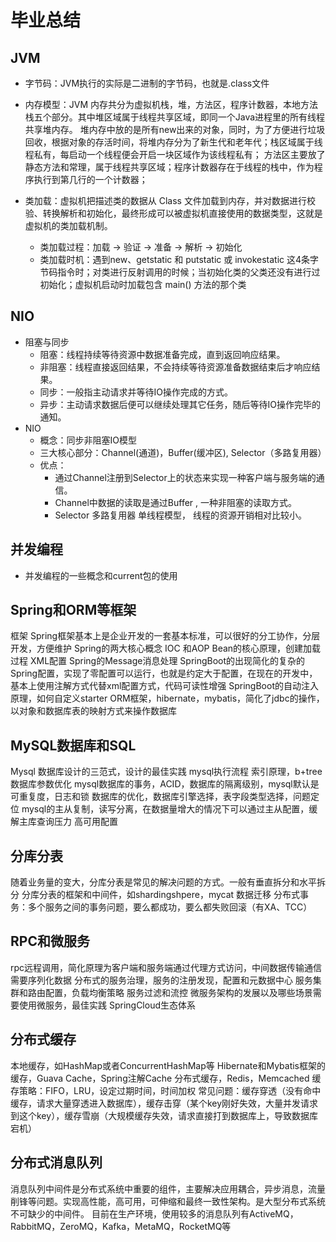 # 毕业总结

## JVM

* 字节码：JVM执行的实际是二进制的字节码，也就是.class文件
* 内存模型：JVM 内存共分为虚拟机栈，堆，方法区，程序计数器，本地方法栈五个部分。其中堆区域属于线程共享区域，即同一个Java进程里的所有线程共享堆内存。
  堆内存中放的是所有new出来的对象，同时，为了方便进行垃圾回收，根据对象的存活时间，将堆内存分为了新生代和老年代；栈区域属于线程私有，每启动一个线程便会开启一块区域作为该线程私有；
  方法区主要放了静态方法和常理，属于线程共享区域；程序计数器存在于线程的栈中，作为程序执行到第几行的一个计数器；
  
* 类加载：虚拟机把描述类的数据从 Class 文件加载到内存，并对数据进行校验、转换解析和初始化，最终形成可以被虚拟机直接使用的数据类型，这就是虚拟机的类加载机制。
    * 类加载过程：加载 -> 验证 -> 准备 -> 解析 -> 初始化
    * 类加载时机：遇到new、getstatic 和 putstatic 或 invokestatic 这4条字节码指令时；对类进行反射调用的时候；当初始化类的父类还没有进行过初始化；虚拟机启动时加载包含 main() 方法的那个类


## NIO
* 阻塞与同步
    * 阻塞：线程持续等待资源中数据准备完成，直到返回响应结果。
    * 非阻塞：线程直接返回结果，不会持续等待资源准备数据结束后才响应结果。
    * 同步：一般指主动请求并等待IO操作完成的方式。
    * 异步：主动请求数据后便可以继续处理其它任务，随后等待IO操作完毕的通知。
* NIO
    * 概念：同步非阻塞IO模型
    * 三大核心部分：Channel(通道)，Buffer(缓冲区), Selector（多路复用器）
    * 优点：
        * 通过Channel注册到Selector上的状态来实现一种客户端与服务端的通信。
        * Channel中数据的读取是通过Buffer , 一种非阻塞的读取方式。
        * Selector 多路复用器 单线程模型， 线程的资源开销相对比较小。

## 并发编程
* 并发编程的一些概念和current包的使用

## Spring和ORM等框架
框架 Spring框架基本上是企业开发的一套基本标准，可以很好的分工协作，分层开发，方便维护 Spring的两大核心概念 IOC 和AOP Bean的核心原理，创建加载过程 XML配置 Spring的Message消息处理 SpringBoot的出现简化的复杂的Spring配置，实现了零配置可以运行，也就是约定大于配置，在现在的开发中，基本上使用注解方式代替xml配置方式，代码可读性增强 SpringBoot的自动注入原理，如何自定义starter ORM框架，hibernate，mybatis，简化了jdbc的操作，以对象和数据库表的映射方式来操作数据库


## MySQL数据库和SQL
Mysql 数据库设计的三范式，设计的最佳实践 mysql执行流程 索引原理，b+tree 数据库参数优化 mysql数据库的事务，ACID，数据库的隔离级别，mysql默认是可重复度，日志和锁 数据库的优化，数据库引擎选择，表字段类型选择，问题定位 mysql的主从复制，读写分离，在数据量增大的情况下可以通过主从配置，缓解主库查询压力 高可用配置


## 分库分表
随着业务量的变大，分库分表是常见的解决问题的方式。一般有垂直拆分和水平拆分 分库分表的框架和中间件，如shardingshpere，mycat 数据迁移 分布式事务：多个服务之间的事务问题，要么都成功，要么都失败回滚（有XA、TCC）


## RPC和微服务
rpc远程调用，简化原理为客户端和服务端通过代理方式访问，中间数据传输通信需要序列化数据 分布式的服务治理，服务的注册发现，配置和元数据中心 服务集群和路由配置，负载均衡策略 服务过滤和流控 微服务架构的发展以及哪些场景需要使用微服务，最佳实践 SpringCloud生态体系


## 分布式缓存
本地缓存，如HashMap或者ConcurrentHashMap等 Hibernate和Mybatis框架的缓存，Guava Cache，Spring注解Cache 分布式缓存，Redis，Memcached 缓存策略：FIFO，LRU，设定过期时间，时间加权 常见问题：缓存穿透（没有命中缓存，请求大量穿透进入数据库），缓存击穿（某个key刚好失效，大量并发请求到这个key），缓存雪崩（大规模缓存失效，请求直接打到数据库上，导致数据库宕机）


## 分布式消息队列
消息队列中间件是分布式系统中重要的组件，主要解决应用耦合，异步消息，流量削锋等问题。实现高性能，高可用，可伸缩和最终一致性架构。是大型分布式系统不可缺少的中间件。 目前在生产环境，使用较多的消息队列有ActiveMQ，RabbitMQ，ZeroMQ，Kafka，MetaMQ，RocketMQ等




